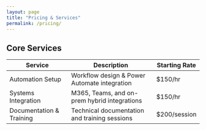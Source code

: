 ```yaml
---
layout: page
title: "Pricing & Services"
permalink: /pricing/
---
```


## Core Services

| Service | Description | Starting Rate |
|----------|--------------|----------------|
| Automation Setup | Workflow design & Power Automate integration | $150/hr |
| Systems Integration | M365, Teams, and on-prem hybrid integrations | $150/hr |
| Documentation & Training | Technical documentation and training sessions | $200/session |
